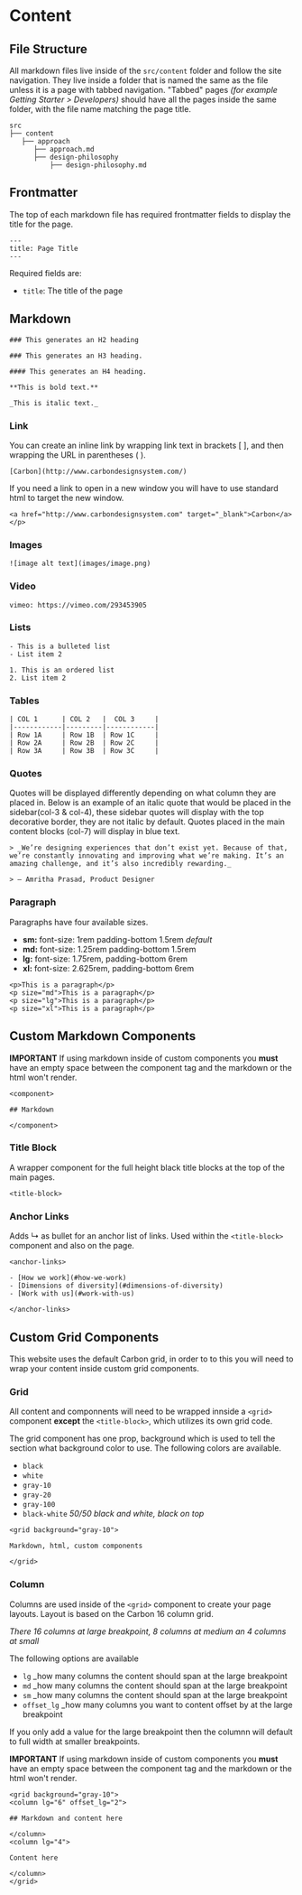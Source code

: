 # Content

## File Structure

All markdown files live inside of the `src/content` folder and follow the site navigation. They live inside a folder that is named the same as the file unless it is a page with tabbed navigation. "Tabbed" pages _(for example Getting Starter > Developers)_ should have all the pages inside the same folder, with the file name matching the page title.

```
src
├── content
   ├── approach
      ├── approach.md
      ├── design-philosophy
          ├── design-philosophy.md
```

## Frontmatter

The top of each markdown file has required frontmatter fields to display the title for the page.

```
---
title: Page Title
---
```

Required fields are:

- `title`: The title of the page

## Markdown

    ### This generates an H2 heading

    ### This generates an H3 heading.

    #### This generates an H4 heading.

    **This is bold text.**

    _This is italic text._

### Link

You can create an inline link by wrapping link text in brackets [ ], and then wrapping the URL in parentheses ( ).

`[Carbon](http://www.carbondesignsystem.com/)`

If you need a link to open in a new window you will have to use standard html to target the new window.

`<a href="http://www.carbondesignsystem.com" target="_blank">Carbon</a></p>`

### Images

`![image alt text](images/image.png)`

### Video

`vimeo: https://vimeo.com/293453905`

### Lists
```
- This is a bulleted list
- List item 2

1. This is an ordered list
2. List item 2
```

### Tables


    | COL 1      | COL 2   |  COL 3     |
    |------------|---------|------------|
    | Row 1A     | Row 1B  | Row 1C     |
    | Row 2A     | Row 2B  | Row 2C     |
    | Row 3A     | Row 3B  | Row 3C     |

### Quotes

Quotes will be displayed differently depending on what column they are placed in. Below is an example of an italic quote that would be placed in the sidebar(col-3 & col-4), these sidebar quotes will display with the top decorative border, they are not italic by default. Quotes placed in the main content blocks (col-7) will display in blue text.

```
> _We’re designing experiences that don’t exist yet. Because of that, we’re constantly innovating and improving what we’re making. It’s an amazing challenge, and it’s also incredibly rewarding._

> — Amritha Prasad, Product Designer
```

### Paragraph

Paragraphs have four available sizes.

- **sm:** font-size: 1rem padding-bottom 1.5rem   *default*
- **md:** font-size: 1.25rem padding-bottom 1.5rem
- **lg:** font-size: 1.75rem, padding-bottom 6rem
- **xl:** font-size: 2.625rem, padding-bottom 6rem

```
<p>This is a paragraph</p>
<p size="md">This is a paragraph</p>
<p size="lg">This is a paragraph</p>
<p size="xl">This is a paragraph</p>
```

## Custom Markdown Components

**IMPORTANT** If using markdown inside of custom components you **must** have an empty space between the component tag and the markdown or the html won't render.

```
<component>

## Markdown

</component>
```
### Title Block

A wrapper component for the full height black title blocks at the top of the main pages. 

`<title-block>`

### Anchor Links

Adds ↳ as bullet for an anchor list of links. Used within the `<title-block>` component and also on the page.

```
<anchor-links>

- [How we work](#how-we-work)
- [Dimensions of diversity](#dimensions-of-diversity)
- [Work with us](#work-with-us)

</anchor-links>
```

## Custom Grid Components

This website uses the default Carbon grid, in order to to this you will need to wrap your content inside custom grid components. 

### Grid

All content and componnents will need to be wrapped innside a `<grid>` component **except** the `<title-block>`, which utilizes its own grid code. 

The grid component has one prop, background which is used to tell the section what background color to use. The following colors are available.

- `black`
- `white`
- `gray-10`
- `gray-20`
- `gray-100`
- `black-white` _50/50 black and white, black on top_

```
<grid background="gray-10">

Markdown, html, custom components

</grid>
```

### Column
Columns are used inside of the `<grid>` component to create your page layouts. Layout is based on the Carbon 16 column grid. 

*There 16 columns at large breakpoint, 8 columns at medium an 4 columns at small*

The following options are available

- `lg` _how many columns the content should span at the large breakpoint
- `md` _how many columns the content should span at the large breakpoint
- `sm` _how many columns the content should span at the large breakpoint
- `offset_lg` _how many columns you want to content offset by at the large breakpoint

If you only add a value for the large breakpoint then the columnn will default to full width at smaller breakpoints.

**IMPORTANT** If using markdown inside of custom components you **must** have an empty space between the component tag and the markdown or the html won't render.

```
<grid background="gray-10">
<column lg="6" offset_lg="2">

## Markdown and content here

</column>
<column lg="4">

Content here

</column>
</grid>
```
